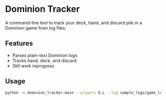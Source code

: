 # Dominion Tracker

A command-line tool to track your deck, hand, and discard pile in a Dominion game from log files.

## Features
- Parses plain-text Dominion logs
- Tracks hand, deck, and discard
- Still work inprogress

## Usage

```bash
python -m dominion_tracker.main --players O,L --log sample_logs/game_log.txt

